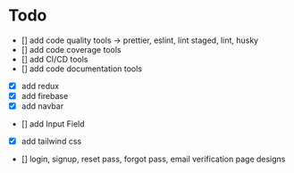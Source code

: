 # Todo

* [] add code quality tools -> prettier, eslint, lint staged, lint, husky
* [] add code coverage tools
* [] add CI/CD tools
* [] add code documentation tools
* [x] add redux
* [x] add firebase
* [x] add navbar
* [] add Input Field
* [x] add tailwind css
* [] login, signup, reset pass, forgot pass, email verification page designs
